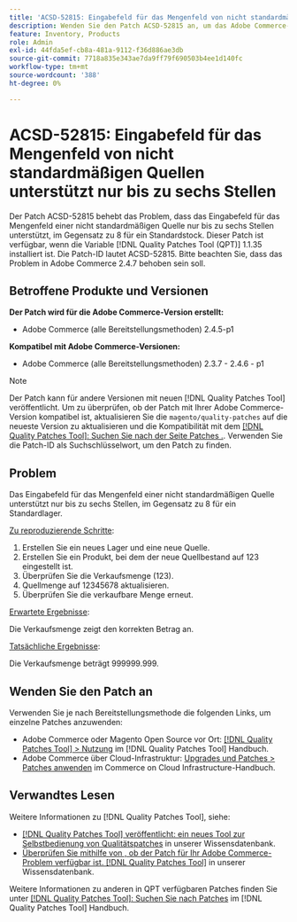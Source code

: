 ```yaml
---
title: 'ACSD-52815: Eingabefeld für das Mengenfeld von nicht standardmäßigen Quellen unterstützt nur bis zu sechs Stellen.'
description: Wenden Sie den Patch ACSD-52815 an, um das Adobe Commerce-Leistungsproblem zu beheben, bei dem das Eingabefeld für das Mengenfeld einer nicht standardmäßigen Quelle nur bis zu sechs Stellen unterstützt, im Gegensatz zu 8 für ein Standardstock.
feature: Inventory, Products
role: Admin
exl-id: 44fda5ef-cb8a-481a-9112-f36d886ae3db
source-git-commit: 7718a835e343ae7da9ff79f690503b4ee1d140fc
workflow-type: tm+mt
source-wordcount: '388'
ht-degree: 0%

---
```


# ACSD-52815: Eingabefeld für das Mengenfeld von nicht standardmäßigen Quellen unterstützt nur bis zu sechs Stellen

Der Patch ACSD-52815 behebt das Problem, dass das Eingabefeld für das Mengenfeld einer nicht standardmäßigen Quelle nur bis zu sechs Stellen unterstützt, im Gegensatz zu 8 für ein Standardstock. Dieser Patch ist verfügbar, wenn die Variable [!DNL Quality Patches Tool (QPT)] 1.1.35 installiert ist. Die Patch-ID lautet ACSD-52815. Bitte beachten Sie, dass das Problem in Adobe Commerce 2.4.7 behoben sein soll.

## Betroffene Produkte und Versionen

**Der Patch wird für die Adobe Commerce-Version erstellt:**

* Adobe Commerce (alle Bereitstellungsmethoden) 2.4.5-p1

**Kompatibel mit Adobe Commerce-Versionen:**

* Adobe Commerce (alle Bereitstellungsmethoden) 2.3.7 - 2.4.6 - p1

>[!NOTE]
>
>Der Patch kann für andere Versionen mit neuen [!DNL Quality Patches Tool] veröffentlicht. Um zu überprüfen, ob der Patch mit Ihrer Adobe Commerce-Version kompatibel ist, aktualisieren Sie die `magento/quality-patches` auf die neueste Version zu aktualisieren und die Kompatibilität mit dem [[!DNL Quality Patches Tool]: Suchen Sie nach der Seite Patches .](https://experienceleague.adobe.com/tools/commerce-quality-patches/index.html). Verwenden Sie die Patch-ID als Suchschlüsselwort, um den Patch zu finden.

## Problem

Das Eingabefeld für das Mengenfeld einer nicht standardmäßigen Quelle unterstützt nur bis zu sechs Stellen, im Gegensatz zu 8 für ein Standardlager.

<u>Zu reproduzierende Schritte</u>:

1. Erstellen Sie ein neues Lager und eine neue Quelle.
1. Erstellen Sie ein Produkt, bei dem der neue Quellbestand auf 123 eingestellt ist.
1. Überprüfen Sie die Verkaufsmenge (123).
1. Quellmenge auf 12345678 aktualisieren.
1. Überprüfen Sie die verkaufbare Menge erneut.

<u>Erwartete Ergebnisse</u>:

Die Verkaufsmenge zeigt den korrekten Betrag an.

<u>Tatsächliche Ergebnisse</u>:

Die Verkaufsmenge beträgt 999999.999.

## Wenden Sie den Patch an

Verwenden Sie je nach Bereitstellungsmethode die folgenden Links, um einzelne Patches anzuwenden:

* Adobe Commerce oder Magento Open Source vor Ort: [[!DNL Quality Patches Tool] > Nutzung](https://experienceleague.adobe.com/docs/commerce-operations/tools/quality-patches-tool/usage.html) im [!DNL Quality Patches Tool] Handbuch.
* Adobe Commerce über Cloud-Infrastruktur: [Upgrades und Patches > Patches anwenden](https://experienceleague.adobe.com/docs/commerce-cloud-service/user-guide/develop/upgrade/apply-patches.html) im Commerce on Cloud Infrastructure-Handbuch.

## Verwandtes Lesen

Weitere Informationen zu [!DNL Quality Patches Tool], siehe:

* [[!DNL Quality Patches Tool] veröffentlicht: ein neues Tool zur Selbstbedienung von Qualitätspatches](/help/announcements/adobe-commerce-announcements/magento-quality-patches-released-new-tool-to-self-serve-quality-patches.md) in unserer Wissensdatenbank.
* [Überprüfen Sie mithilfe von , ob der Patch für Ihr Adobe Commerce-Problem verfügbar ist. [!DNL Quality Patches Tool]](/help/support-tools/patches-available-in-qpt-tool/check-patch-for-magento-issue-with-magento-quality-patches.md) in unserer Wissensdatenbank.

Weitere Informationen zu anderen in QPT verfügbaren Patches finden Sie unter [[!DNL Quality Patches Tool]: Suchen Sie nach Patches](https://experienceleague.adobe.com/tools/commerce-quality-patches/index.html) im [!DNL Quality Patches Tool] Handbuch.
